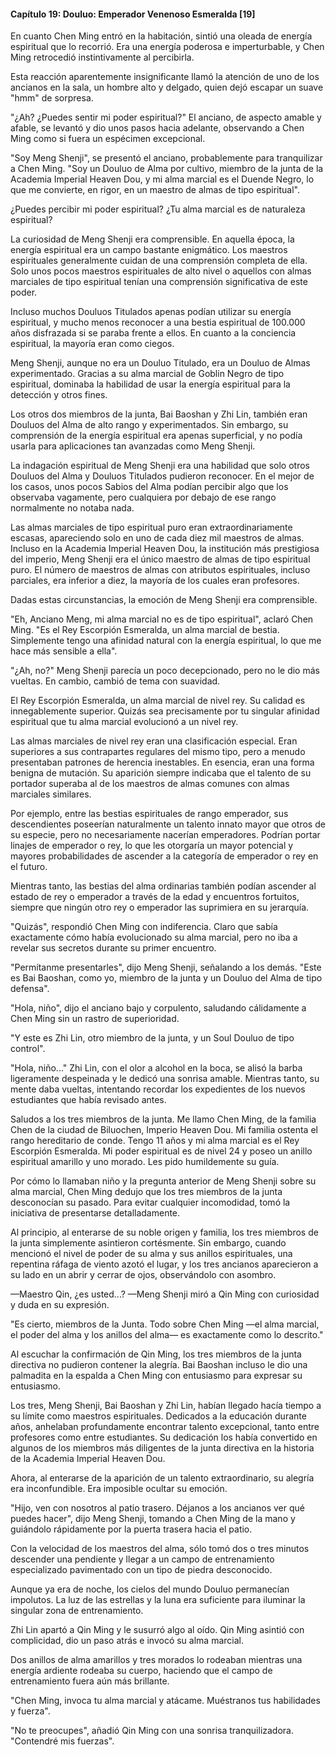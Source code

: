 
#### Capítulo 19: Douluo: Emperador Venenoso Esmeralda [19]


En cuanto Chen Ming entró en la habitación, sintió una oleada de energía espiritual que lo recorrió. Era una energía poderosa e imperturbable, y Chen Ming retrocedió instintivamente al percibirla.

Esta reacción aparentemente insignificante llamó la atención de uno de los ancianos en la sala, un hombre alto y delgado, quien dejó escapar un suave "hmm" de sorpresa.

"¿Ah? ¿Puedes sentir mi poder espiritual?" El anciano, de aspecto amable y afable, se levantó y dio unos pasos hacia adelante, observando a Chen Ming como si fuera un espécimen excepcional.

"Soy Meng Shenji", se presentó el anciano, probablemente para tranquilizar a Chen Ming. "Soy un Douluo de Alma por cultivo, miembro de la junta de la Academia Imperial Heaven Dou, y mi alma marcial es el Duende Negro, lo que me convierte, en rigor, en un maestro de almas de tipo espiritual".

¿Puedes percibir mi poder espiritual? ¿Tu alma marcial es de naturaleza espiritual?

La curiosidad de Meng Shenji era comprensible. En aquella época, la energía espiritual era un campo bastante enigmático. Los maestros espirituales generalmente cuidan de una comprensión completa de ella. Solo unos pocos maestros espirituales de alto nivel o aquellos con almas marciales de tipo espiritual tenían una comprensión significativa de este poder.

Incluso muchos Douluos Titulados apenas podían utilizar su energía espiritual, y mucho menos reconocer a una bestia espiritual de 100.000 años disfrazada si se paraba frente a ellos. En cuanto a la conciencia espiritual, la mayoría eran como ciegos.

Meng Shenji, aunque no era un Douluo Titulado, era un Douluo de Almas experimentado. Gracias a su alma marcial de Goblin Negro de tipo espiritual, dominaba la habilidad de usar la energía espiritual para la detección y otros fines.

Los otros dos miembros de la junta, Bai Baoshan y Zhi Lin, también eran Douluos del Alma de alto rango y experimentados. Sin embargo, su comprensión de la energía espiritual era apenas superficial, y no podía usarla para aplicaciones tan avanzadas como Meng Shenji.

La indagación espiritual de Meng Shenji era una habilidad que solo otros Douluos del Alma y Douluos Titulados pudieron reconocer. En el mejor de los casos, unos pocos Sabios del Alma podían percibir algo que los observaba vagamente, pero cualquiera por debajo de ese rango normalmente no notaba nada.

Las almas marciales de tipo espiritual puro eran extraordinariamente escasas, apareciendo solo en uno de cada diez mil maestros de almas. Incluso en la Academia Imperial Heaven Dou, la institución más prestigiosa del imperio, Meng Shenji era el único maestro de almas de tipo espiritual puro. El número de maestros de almas con atributos espirituales, incluso parciales, era inferior a diez, la mayoría de los cuales eran profesores.

Dadas estas circunstancias, la emoción de Meng Shenji era comprensible.

"Eh, Anciano Meng, mi alma marcial no es de tipo espiritual", aclaró Chen Ming. "Es el Rey Escorpión Esmeralda, un alma marcial de bestia. Simplemente tengo una afinidad natural con la energía espiritual, lo que me hace más sensible a ella".

"¿Ah, no?" Meng Shenji parecía un poco decepcionado, pero no le dio más vueltas. En cambio, cambió de tema con suavidad.

El Rey Escorpión Esmeralda, un alma marcial de nivel rey. Su calidad es innegablemente superior. Quizás sea precisamente por tu singular afinidad espiritual que tu alma marcial evolucionó a un nivel rey.

Las almas marciales de nivel rey eran una clasificación especial. Eran superiores a sus contrapartes regulares del mismo tipo, pero a menudo presentaban patrones de herencia inestables. En esencia, eran una forma benigna de mutación. Su aparición siempre indicaba que el talento de su portador superaba al de los maestros de almas comunes con almas marciales similares.

Por ejemplo, entre las bestias espirituales de rango emperador, sus descendientes poseerían naturalmente un talento innato mayor que otros de su especie, pero no necesariamente nacerían emperadores. Podrían portar linajes de emperador o rey, lo que les otorgaría un mayor potencial y mayores probabilidades de ascender a la categoría de emperador o rey en el futuro.

Mientras tanto, las bestias del alma ordinarias también podían ascender al estado de rey o emperador a través de la edad y encuentros fortuitos, siempre que ningún otro rey o emperador las suprimiera en su jerarquía.

"Quizás", respondió Chen Ming con indiferencia. Claro que sabía exactamente cómo había evolucionado su alma marcial, pero no iba a revelar sus secretos durante su primer encuentro.

"Permítanme presentarles", dijo Meng Shenji, señalando a los demás. "Este es Bai Baoshan, como yo, miembro de la junta y un Douluo del Alma de tipo defensa".

"Hola, niño", dijo el anciano bajo y corpulento, saludando cálidamente a Chen Ming sin un rastro de superioridad.

"Y este es Zhi Lin, otro miembro de la junta, y un Soul Douluo de tipo control".

"Hola, niño..." Zhi Lin, con el olor a alcohol en la boca, se alisó la barba ligeramente despeinada y le dedicó una sonrisa amable. Mientras tanto, su mente daba vueltas, intentando recordar los expedientes de los nuevos estudiantes que había revisado antes.

Saludos a los tres miembros de la junta. Me llamo Chen Ming, de la familia Chen de la ciudad de Biluochen, Imperio Heaven Dou. Mi familia ostenta el rango hereditario de conde. Tengo 11 años y mi alma marcial es el Rey Escorpión Esmeralda. Mi poder espiritual es de nivel 24 y poseo un anillo espiritual amarillo y uno morado. Les pido humildemente su guía.

Por cómo lo llamaban niño y la pregunta anterior de Meng Shenji sobre su alma marcial, Chen Ming dedujo que los tres miembros de la junta desconocían su pasado. Para evitar cualquier incomodidad, tomó la iniciativa de presentarse detalladamente.

Al principio, al enterarse de su noble origen y familia, los tres miembros de la junta simplemente asintieron cortésmente. Sin embargo, cuando mencionó el nivel de poder de su alma y sus anillos espirituales, una repentina ráfaga de viento azotó el lugar, y los tres ancianos aparecieron a su lado en un abrir y cerrar de ojos, observándolo con asombro.

—Maestro Qin, ¿es usted...? —Meng Shenji miró a Qin Ming con curiosidad y duda en su expresión.

"Es cierto, miembros de la Junta. Todo sobre Chen Ming —el alma marcial, el poder del alma y los anillos del alma— es exactamente como lo descrito."

Al escuchar la confirmación de Qin Ming, los tres miembros de la junta directiva no pudieron contener la alegría. Bai Baoshan incluso le dio una palmadita en la espalda a Chen Ming con entusiasmo para expresar su entusiasmo.

Los tres, Meng Shenji, Bai Baoshan y Zhi Lin, habían llegado hacía tiempo a su límite como maestros espirituales. Dedicados a la educación durante años, anhelaban profundamente encontrar talento excepcional, tanto entre profesores como entre estudiantes. Su dedicación los había convertido en algunos de los miembros más diligentes de la junta directiva en la historia de la Academia Imperial Heaven Dou.

Ahora, al enterarse de la aparición de un talento extraordinario, su alegría era inconfundible. Era imposible ocultar su emoción.

"Hijo, ven con nosotros al patio trasero. Déjanos a los ancianos ver qué puedes hacer", dijo Meng Shenji, tomando a Chen Ming de la mano y guiándolo rápidamente por la puerta trasera hacia el patio.

Con la velocidad de los maestros del alma, sólo tomó dos o tres minutos descender una pendiente y llegar a un campo de entrenamiento especializado pavimentado con un tipo de piedra desconocido.

Aunque ya era de noche, los cielos del mundo Douluo permanecían impolutos. La luz de las estrellas y la luna era suficiente para iluminar la singular zona de entrenamiento.

Zhi Lin apartó a Qin Ming y le susurró algo al oído. Qin Ming asintió con complicidad, dio un paso atrás e invocó su alma marcial.

Dos anillos de alma amarillos y tres morados lo rodeaban mientras una energía ardiente rodeaba su cuerpo, haciendo que el campo de entrenamiento fuera aún más brillante.

"Chen Ming, invoca tu alma marcial y atácame. Muéstranos tus habilidades y fuerza".

"No te preocupes", añadió Qin Ming con una sonrisa tranquilizadora. "Contendré mis fuerzas".
